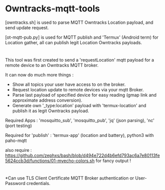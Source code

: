 # Owntracks-mqtt-tools

[owntracks.sh]  is used to parse MQTT Owntracks Location payload, and send update request. 

[ot-mqtt-pub.py]  is used for MQTT publish and 'Termux' (Android term) for Location gather, all can publish legit Location Owntracks payloads.
#
This tool was first created to send a 'requestLocation' mqtt payload for a remote device to an Owntracks MQTT broker.

It can now do much more things :
- Show all topics your user have access to on the broker.
- Request location update to remote devices via your mqtt Broker.
- Parse last payload of specified device for easy reading (gmap link and approximate address conversion). 
- Generate own '_type:location' payload with 'termux-location' and publish it as legit Owntracks payload.

Required Apps : 'mosquitto_sub', 'mosquitto_pub', 'jq' (json parsing), 'nc' (port testing)

Required for 'publish' : 'termux-app' (location and battery), python3 with paho-mqtt

also require : 
https://github.com/zephxs/bash/blob/d494e722d4b6efd793ac6a7e80113fe5624ccb3d/functions/01-myecho-colors.sh
for fancy output !
#
*Can use TLS Client Certificate MQTT Broker authentication or User-Password credentials.
